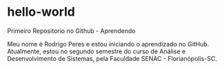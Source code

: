 # hello-world
Primeiro Repositorio no Github - Aprendendo

Meu nome é Rodrigo Peres e estou iniciando o aprendizado no GitHub. 
Atualmente, estou no segundo semestre do curso de Análise e Desenvolvimento de Sistemas, pela Faculdade SENAC - Florianópolis-SC.
